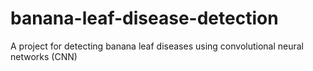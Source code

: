 # banana-leaf-disease-detection
A project for detecting banana leaf diseases using convolutional neural networks (CNN)
